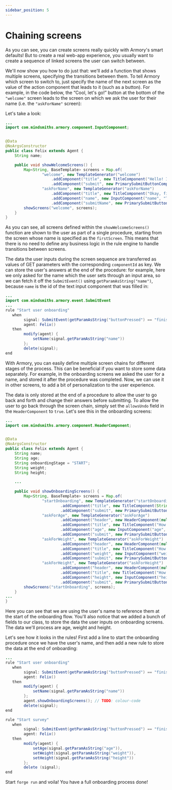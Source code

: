 ```yaml
---
sidebar_position: 5
---
```


# Chaining screens

As you can see, you can create screens really quickly with Armory's smart defaults! 
But to create a real web-app experience, you usually want to create a sequence of linked screens the user can switch between.

We'll now show you how to do just that: we'll add a function that shows multiple screens, specifying the transitions between them. 
To tell Armory which screen to switch to, just specify the name of the next screen as the value of the action component that leads to it (such as a button). 
For example, in the code below, the “Cool, let's go!” button at the bottom of the `"welcome"` screen leads to the screen on which we ask the user for their name (i.e. the `"askForName"` screen):

Let's take a look:
```java title="java/agents/Felix.java"
...
import com.mindsmiths.armory.component.InputComponent;


@Data
@NoArgsConstructor
public class Felix extends Agent {
    String name;

    public void showWelcomeScreens() {
        Map<String, BaseTemplate> screens = Map.of(
                "welcome", new TemplateGenerator("welcome")      
                    .addComponent("title", new TitleComponent("Hello! I’m Felix and I’m here to help you find the best workout plan for you. Ready?"))
                    .addComponent("submit", new PrimarySubmitButtonComponent("submit", "Cool, let's go!", "askForName")),
                "askForName", new TemplateGenerator("askForName")
                    .addComponent("title", new TitleComponent("Okay, first, tell me your name? 😊"))
                    .addComponent("name", new InputComponent("name", "Type your name here", true))
                    .addComponent("submitName", new PrimarySubmitButtonComponent("submitName", "Done, next!", "finish")));
        showScreens("welcome", screens);
    }
}
```

As you can see, all screens defined within the `showWelcomeScreens()` function are shown to the user as part of a single procedure, starting from the screen whose name is specified as the `firstScreen`. This means that there is no need to define any business logic in the rule engine to handle transitions between screens.

The data the user inputs during the screen sequence are transferred as values of GET parameters with the corresponding `componentId` as key.
We can store the user's answers at the end of the procedure: for example, here we only asked for the name which the user sets through an input area, so we can fetch it off the `SubmitEvent()` using `getParamAsString("name")`, because `name` is the id of the text input component that was filled in:

```java titile="rules/felix/Felix.drl"
...
import com.mindsmiths.armory.event.SubmitEvent
...
rule "Start user onboarding"
   when
        signal: SubmitEvent(getParamAsString("buttonPressed") == "finish") from entry-point "signals"       
        agent: Felix()
   then
        modify(agent) {
            setName(signal.getParamAsString("name"))
        };
        delete(signal);
end
```

With Armory, you can easily define multiple screen chains for different stages of the process. This can be beneficial if you want to store some data separately.
For example, in the onboarding screens we asked the user for a name, and stored it after the procedure was completed. 
Now, we can use it in other screens, to add a bit of personalization to the user experience.

The data is only stored at the end of a procedure to allow the user to go back and forth and change their answers before submitting. To allow the user to go back through the screen chain, simply set the `allowsUndo` field in the `HeaderComponent` to `true`. Let's see this in the onboarding screens:
```java title="java/agents/Felix.java"
...
import com.mindsmiths.armory.component.HeaderComponent;


@Data
@NoArgsConstructor
public class Felix extends Agent {
    String name;
    String age;
    String onboardingStage = "START";
    String weight;
    String height;

    ...
    
    public void showOnboardingScreens() {
        Map<String, BaseTemplate> screens = Map.of(
                "startOnboarding", new TemplateGenerator("startOnboarding")
                        .addComponent("title", new TitleComponent(String.format("Nice to meet you, %s! To make the workout plan just for you, I have a few questions. Ready? 💪", name)))
                        .addComponent("submit", new PrimarySubmitButtonComponent("buttonPressed", "Let's go!", "askForAge")),
                "askForAge", new TemplateGenerator("askForAge")
                        .addComponent("header", new HeaderComponent(null, true))
                        .addComponent("title", new TitleComponent("How old are you?"))
                        .addComponent("age", new InputComponent("age", "Choose the age you would like to be", "age", true))
                        .addComponent("submit", new PrimarySubmitButtonComponent("buttonPressed", "Next", "askForWeight")),
                "askForWeight", new TemplateGenerator("askForWeight")
                        .addComponent("header", new HeaderComponent(null, true))
                        .addComponent("title", new TitleComponent("How much do you weigh in kilograms?"))
                        .addComponent("weight", new InputComponent("weight", "Type your weight here", true))
                        .addComponent("submit", new PrimarySubmitButtonComponent("buttonPressed", "Next!", "askForHeight")),
                "askForHeight", new TemplateGenerator("askForHeight")
                        .addComponent("header", new HeaderComponent(null, true))
                        .addComponent("title", new TitleComponent("How tall are you in cm?"))
                        .addComponent("height", new InputComponent("height", "Type your height here", true))
                        .addComponent("submit", new PrimarySubmitButtonComponent("buttonPressed", "Next!", "finishOnboarding")));
        showScreens("startOnboarding", screens);
    }
...
}
```

Here you can see that we are using the user's name to reference them at the start of the onboarding flow.
You'll also notice that we added a bunch of fields to our class, to store the data the user inputs on onboarding screens. The data we'll process are age, weight and height.


Let's see how it looks in the rules! First add a line to start the onboarding procedure once we have the user's name, and then add a new rule to store the data at the end of onboarding:
```java title="rules/felix/Felix.drl"
...
rule "Start user onboarding"
   when
        signal: SubmitEvent(getParamAsString("buttonPressed") == "finishWelcome") from entry-point "signals"
        agent: Felix()
   then
        modify(agent) {
            setName(signal.getParamAsString("name"))
        };
        agent.showOnboardingScreens(); // TODO: colour-code
        delete(signal);
end

rule "Start survey"
   when
        signal: SubmitEvent(getParamAsString("buttonPressed") == "finishOnboarding") from entry-point "signals"
        agent: Felix()
   then
        modify(agent) {
            setAge(signal.getParamAsString("age")),
            setWeight(signal.getParamAsString("weight")),
            setHeight(signal.getParamAsString("height"))
        };
        delete (signal);
end
```

Start `forge run` and voila! You have a full onboarding process done!